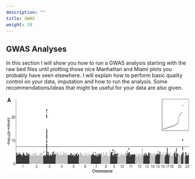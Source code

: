 ```yaml
---
description: ""
title: GWAS
weight: 10
---
```


## GWAS Analyses

In this section I will show you how to run a GWAS analysis starting with the raw bed files until plotting those nice Manhattan and Miami plots you probably have seen elsewhere. I will explain how to perform basic quality control on your data, imputation and how to run the analysis. Some recommendations/ideas that might be useful for your data are also given.



![Manhattan plot for our COVID-19 GWAS!](mp.jpg? "Manhattan plot for our COVID-19 GWAS!")